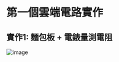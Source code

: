 # 第一個雲端電路實作
## 實作1: 麵包板 + 電錶量測電阻

![image](https://github.com/Yyyuife/EC2024/assets/162284339/ac8ee6b5-c10a-49e7-8a7b-d2129caa603a)
